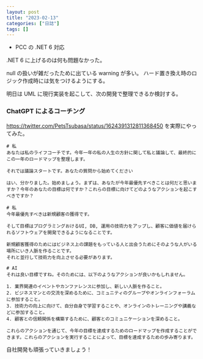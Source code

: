 ```yaml
---
layout: post
title: "2023-02-13"
categories: ["日誌"]
tags: []
---
```


- PCC の .NET 6 対応

.NET 6 に上げるのは何も問題なかった。

null の扱いが雑だったために出ている warning が多い。
ハード置き換え時のロジック作成時には気をつけるようにする。

明日は UML に現行実装を起こして、次の開発で整理できるか検討する。

### ChatGPT によるコーチング

https://twitter.com/PetsTsubasa/status/1624391312811368450 を実際にやってみた。

```
# 私
あなたは私のライフコーチです。今年一年の私の人生の方針に関して私と議論して、最終的にこの一年のロードマップを整理します。

それでは議論スタートです。あなたの質問から始めてください
```

```
はい、分かりました。始めましょう。まずは、あなたが今年最優先すべきことは何だと思いますか？今年のあなたの目標は何ですか？これらの目標に向けてどのようなアクションを起こすべきですか？
```

```
# 私
今年最優先すべきは新規顧客の獲得です。

そして目標はプログラミングおけるUI, DB, 運用の技術力をアップし、顧客に価値を届けられるソフトウェアを開発できるようになることです。

新規顧客獲得のためにはビジネス上の課題をもっている人と出会うためにそのような人がいる場所にいき人脈を作ることです。
それと並行して技術力を向上させる必要があります。
```

```
# AI
それは良い目標ですね。そのためには、以下のようなアクションが良いかもしれません。

1. 業界関連のイベントやカンファレンスに参加し、新しい人脈を作ること。
2. ビジネスマンとの交流を深めるために、コミュニティのグループやオンラインフォーラムに参加すること。
3. 技術力の向上に向けて、自分自身で学習することや、オンラインのトレーニングや講義などに参加すること。
4. 顧客との信頼関係を構築するために、顧客とのコミュニケーションを深めること。

これらのアクションを通じて、今年の目標を達成するためのロードマップを作成することができます。これらのアクションを実行することによって、目標を達成するための歩み寄ります。
```

自社開発も頑張っていきましょう！
